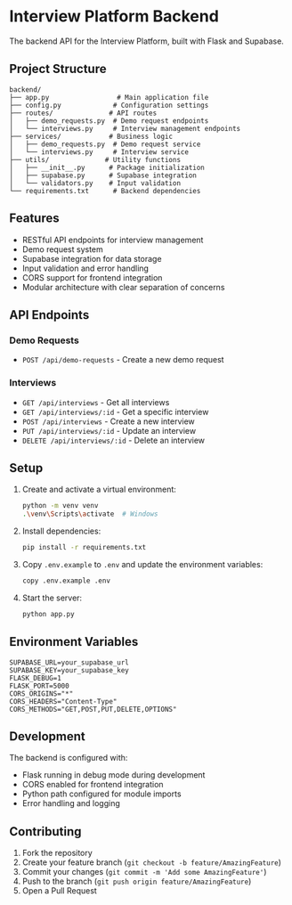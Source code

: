 # Interview Platform Backend

The backend API for the Interview Platform, built with Flask and Supabase.

## Project Structure

```
backend/
├── app.py                 # Main application file
├── config.py             # Configuration settings
├── routes/              # API routes
│   ├── demo_requests.py  # Demo request endpoints
│   └── interviews.py     # Interview management endpoints
├── services/            # Business logic
│   ├── demo_requests.py  # Demo request service
│   └── interviews.py     # Interview service
├── utils/              # Utility functions
│   ├── __init__.py      # Package initialization
│   ├── supabase.py      # Supabase integration
│   └── validators.py    # Input validation
└── requirements.txt      # Backend dependencies
```

## Features

- RESTful API endpoints for interview management
- Demo request system
- Supabase integration for data storage
- Input validation and error handling
- CORS support for frontend integration
- Modular architecture with clear separation of concerns

## API Endpoints

### Demo Requests

- `POST /api/demo-requests` - Create a new demo request

### Interviews

- `GET /api/interviews` - Get all interviews
- `GET /api/interviews/:id` - Get a specific interview
- `POST /api/interviews` - Create a new interview
- `PUT /api/interviews/:id` - Update an interview
- `DELETE /api/interviews/:id` - Delete an interview

## Setup

1. Create and activate a virtual environment:
   ```bash
   python -m venv venv
   .\venv\Scripts\activate  # Windows
   ```

2. Install dependencies:
   ```bash
   pip install -r requirements.txt
   ```

3. Copy `.env.example` to `.env` and update the environment variables:
   ```bash
   copy .env.example .env
   ```

4. Start the server:
   ```bash
   python app.py
   ```

## Environment Variables

```plaintext
SUPABASE_URL=your_supabase_url
SUPABASE_KEY=your_supabase_key
FLASK_DEBUG=1
FLASK_PORT=5000
CORS_ORIGINS="*"
CORS_HEADERS="Content-Type"
CORS_METHODS="GET,POST,PUT,DELETE,OPTIONS"
```

## Development

The backend is configured with:
- Flask running in debug mode during development
- CORS enabled for frontend integration
- Python path configured for module imports
- Error handling and logging

## Contributing

1. Fork the repository
2. Create your feature branch (`git checkout -b feature/AmazingFeature`)
3. Commit your changes (`git commit -m 'Add some AmazingFeature'`)
4. Push to the branch (`git push origin feature/AmazingFeature`)
5. Open a Pull Request
